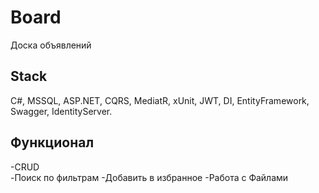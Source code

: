 # Board
Доска объявлений
## Stack
C#, MSSQL, ASP.NET, CQRS, MediatR, xUnit, JWT, DI, EntityFramework, Swagger, IdentityServer.
## Функционал
-CRUD  
-Поиск по фильтрам
-Добавить в избранное
-Работа с Файлами
